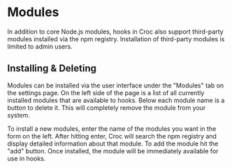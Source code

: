 Modules
=======

In addition to core Node.js modules, hooks in Croc also support third-party
modules installed via the npm registry. Installation of third-party modules is
limited to admin users.


## Installing & Deleting

Modules can be installed via the user interface under the "Modules" tab on the
settings page. On the left side of the page is a list of all currently installed
modules that are available to hooks. Below each module name is a button to
delete it. This will completely remove the module from your system.

To install a new modules, enter the name of the modules you want in the form on
the left. After hitting enter, Croc will search the npm registry and display
detailed information about that module. To add the module hit the "add" button.
Once installed, the module will be immediately available for use in hooks.